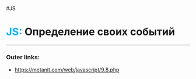 #JS
# <font color="#00b0f0">JS:</font> Определение своих событий
---
### Outer links:
- https://metanit.com/web/javascript/9.8.php